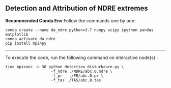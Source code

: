 ## Detection and Attribution of NDRE extremes

**Recommended Conda Env**
Follow the commands one by one:

```
conda create --name da_ndre python=3.7 numpy scipy ipython pandas matplotlib 
conda activate da_ndre
pip install mpi4py
```

---

To execute the code, run the following command on interactive node(s) :

```
time mpiexec -n 30 python detection_disturbance.py \
					-f_ndre ./NDRE/abc.0.ndre \
					-f_pr   ./PR/abc.0.pr \
					-f_tas ./TAS/abc.0.tas
```

    